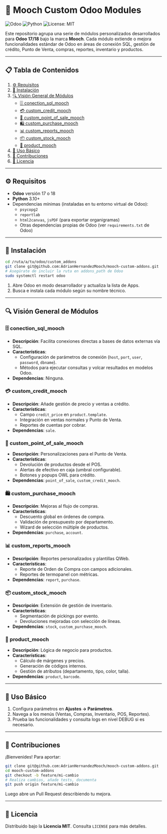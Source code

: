 # 🐧 Mooch Custom Odoo Modules

![Odoo](https://img.shields.io/badge/Odoo-17%2F18-7A962B) ![Python](https://img.shields.io/badge/Python-3.10-blue) ![License: MIT](https://img.shields.io/badge/License-MIT-yellow)

Este repositorio agrupa una serie de módulos personalizados desarrollados para **Odoo 17/18** bajo la marca **Mooch**. Cada módulo extiende o mejora funcionalidades estándar de Odoo en áreas de conexión SQL, gestión de crédito, Punto de Venta, compras, reportes, inventario y productos.

---

## 📋 Tabla de Contenidos

1. [⚙️ Requisitos](#requisitos)  
2. [🚀 Instalación](#instalación)  
3. [🔍 Visión General de Módulos](#visión-general-de-módulos)  
   - [🗄️ conection_sql_mooch](#conection_sql_mooch)  
   - [💳 custom_credit_mooch](#custom_credit_mooch)  
   - [🛒 custom_point_of_sale_mooch](#custom_point_of_sale_mooch)  
   - [🛍️ custom_purchase_mooch](#custom_purchase_mooch)  
   - [📊 custom_reports_mooch](#custom_reports_mooch)  
   - [📦 custom_stock_mooch](#custom_stock_mooch)  
   - [🔧 product_mooch](#product_mooch)  
4. [📖 Uso Básico](#uso-básico)  
5. [🤝 Contribuciones](#contribuciones)  
6. [📝 Licencia](#licencia)  

---

## ⚙️ Requisitos

- **Odoo** versión 17 o 18  
- **Python** 3.10+  
- Dependencias mínimas (instaladas en tu entorno virtual de Odoo):
  - `psycopg2`
  - `reportlab`
  - `html2canvas`, `jsPDF` (para exportar organigramas)
  - Otras dependencias propias de Odoo (ver `requirements.txt` de Odoo)

---

## 🚀 Instalación

```bash
cd /ruta/a/tu/odoo/custom_addons
git clone git@github.com:AdrianHernandezMooch/mooch-custom-addons.git
# Asegúrate de incluir la ruta en addons_path de Odoo
sudo systemctl restart odoo
```

1. Abre Odoo en modo desarrollador y actualiza la lista de Apps.  
2. Busca e instala cada módulo según su nombre técnico.  

---

## 🔍 Visión General de Módulos

### 🗄️ conection_sql_mooch

- **Descripción**: Facilita conexiones directas a bases de datos externas vía SQL.  
- **Características**:
  - Configuración de parámetros de conexión (`host`, `port`, `user`, `password`, `dbname`).
  - Métodos para ejecutar consultas y volcar resultados en modelos Odoo.  
- **Dependencias**: Ninguna.

### 💳 custom_credit_mooch

- **Descripción**: Añade gestión de precio y ventas a crédito.  
- **Características**:
  - Campo `credit_price` en `product.template`.  
  - Integración en ventas normales y Punto de Venta.  
  - Reportes de cuentas por cobrar.  
- **Dependencias**: `sale`.

### 🛒 custom_point_of_sale_mooch

- **Descripción**: Personalizaciones para el Punto de Venta.  
- **Características**:
  - Devolución de productos desde el POS.  
  - Alertas de efectivo en caja (umbral configurable).  
  - Botones y popups OWL para crédito.  
- **Dependencias**: `point_of_sale`, `custom_credit_mooch`.

### 🛍️ custom_purchase_mooch

- **Descripción**: Mejoras al flujo de compras.  
- **Características**:
  - Descuento global en órdenes de compra.  
  - Validación de presupuesto por departamento.  
  - Wizard de selección múltiple de productos.  
- **Dependencias**: `purchase`, `account`.

### 📊 custom_reports_mooch

- **Descripción**: Reportes personalizados y plantillas QWeb.  
- **Características**:
  - Reporte de Orden de Compra con campos adicionales.  
  - Reportes de termopanel con métricas.  
- **Dependencias**: `report`, `purchase`.

### 📦 custom_stock_mooch

- **Descripción**: Extensión de gestión de inventario.  
- **Características**:
  - Segmentación de pickings por evento.  
  - Devoluciones mejoradas con selección de líneas.  
- **Dependencias**: `stock`, `custom_purchase_mooch`.

### 🔧 product_mooch

- **Descripción**: Lógica de negocio para productos.  
- **Características**:
  - Cálculo de márgenes y precios.  
  - Generación de códigos internos.  
  - Gestión de atributos (departamento, tipo, color, talla).  
- **Dependencias**: `product`, `barcode`.

---

## 📖 Uso Básico

1. Configura parámetros en **Ajustes → Parámetros**.  
2. Navega a los menús (Ventas, Compras, Inventario, POS, Reportes).  
3. Prueba las funcionalidades y consulta logs en nivel DEBUG si es necesario.  

---

## 🤝 Contribuciones

¡Bienvenides! Para aportar:

```bash
git clone git@github.com:AdrianHernandezMooch/mooch-custom-addons.git
cd mooch-custom-addons
git checkout -b feature/mi-cambio
# Realiza cambios, añade tests, documenta
git push origin feature/mi-cambio
```

Luego abre un Pull Request describiendo tu mejora.

---

## 📝 Licencia

Distribuido bajo la **Licencia MIT**. Consulta `LICENSE` para más detalles.
